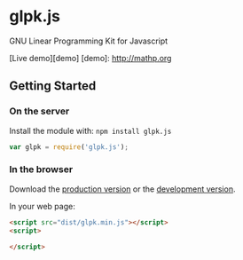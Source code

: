 # glpk.js

GNU Linear Programming Kit for Javascript

[Live demo][demo]
[demo]: http://mathp.org

## Getting Started
### On the server
Install the module with: `npm install glpk.js`

```javascript
var glpk = require('glpk.js');
```

### In the browser
Download the [production version][min] or the [development version][max].

[min]: https://raw.github.com/hgourvest/glpk.js/master/dist/glpk.min.js
[max]: https://raw.github.com/hgourvest/glpk.js/master/dist/glpk.js

In your web page:

```html
<script src="dist/glpk.min.js"></script>
<script>

</script>
```
